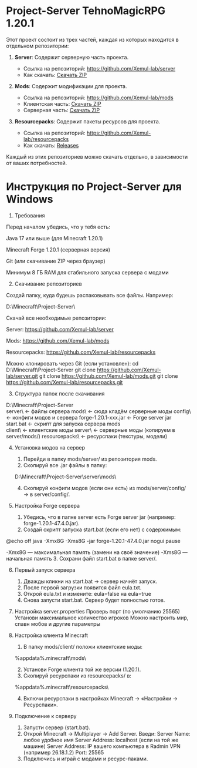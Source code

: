# Project-Server TehnoMagiсRPG 1.20.1

Этот проект состоит из трех частей, каждая из которых находится в отдельном репозитории:

1. **Server**: Содержит серверную часть проекта.
   - Ссылка на репозиторий: https://github.com/Xemul-lab/server
   - Как скачать: [Скачать ZIP](https://github.com/Xemul-lab/server/releases/download/v1.0/server.1.20.1.zip)

2. **Mods**: Содержит модификации для проекта.
   - Ссылка на репозиторий: https://github.com/Xemul-lab/mods
   - Клиентская часть: [Скачать ZIP](https://github.com/Xemul-lab/mods/releases/download/v1.0/for.client.zip)
   - Серверная часть: [Скачать ZIP](https://github.com/Xemul-lab/mods/releases/download/v1.0/for.server.zip)
3. **Resourcepacks**: Содержит пакеты ресурсов для проекта. 
   - Ссылка на репозиторий: https://github.com/Xemul-lab/resourcepacks
   - Как скачать: [Releases](https://github.com/Xemul-lab/resourcepacks/releases/tag/v1.0)

Каждый из этих репозиториев можно скачать отдельно, в зависимости от ваших потребностей.









# Инструкция по Project‑Server для Windows

1. Требования

Перед началом убедись, что у тебя есть:

Java 17 или выше (для Minecraft 1.20.1)

Minecraft Forge 1.20.1 (серверная версия)

Git (или скачивание ZIP через браузер)

Минимум 8 ГБ RAM для стабильного запуска сервера с модами

2. Скачивание репозиториев

Создай папку, куда будешь распаковывать все файлы. Например:

D:\Minecraft\Project-Server\

Скачай все необходимые репозитории:

Server: https://github.com/Xemul-lab/server

Mods: https://github.com/Xemul-lab/mods

Resourcepacks: https://github.com/Xemul-lab/resourcepacks

Можно клонировать через Git (если установлен):
cd D:\Minecraft\Project-Server
git clone https://github.com/Xemul-lab/server.git
git clone https://github.com/Xemul-lab/mods.git
git clone https://github.com/Xemul-lab/resourcepacks.git

3. Структура папок после скачивания

D:\Minecraft\Project-Server\
    server\             ← файлы сервера
        mods\           ← сюда кладём серверные моды
        config\         ← конфиги модов и сервера
        forge-1.20.1-xxx.jar  ← Forge server jar
        start.bat       ← скрипт для запуска сервера
    mods\
        client\         ← клиентские моды
        server\         ← серверные моды (копируем в server/mods/)
    resourcepacks\      ← ресурспаки (текстуры, модели)
    
4. Установка модов на сервер

   1. Перейди в папку mods/server/ из репозитория mods.
   2. Скопируй все .jar файлы в папку:

   D:\Minecraft\Project-Server\server\mods\
   
   4. Скопируй конфиги модов (если они есть) из mods/server/config/ → в server/config/.
      
5. Настройка Forge сервера
   1. Убедись, что в папке server есть Forge server jar (например: forge-1.20.1-47.4.0.jar).
   2. Создай скрипт запуска start.bat (если его нет) с содержимым:

@echo off
java -Xmx8G -Xms8G -jar forge-1.20.1-47.4.0.jar nogui
pause

-Xmx8G — максимальная память (замени на своё значение)
-Xms8G — начальная память
   3. Сохрани файл start.bat в папке server/.
   
6. Первый запуск сервера

   1. Дважды кликни на start.bat → сервер начнёт запуск.
   2. После первой загрузки появится файл eula.txt.
   3. Открой eula.txt и измените: eula=false на eula=true
   4. Снова запусти start.bat. Сервер будет полностью готов.
   
7. Настройка server.properties
   Проверь порт (по умолчанию 25565)
   Установи максимальное количество игроков
   Можно настроить мир, спавн мобов и другие параметры
   
9. Настройка клиента Minecraft
   1. В папку mods/client/ положи клиентские моды:

   %appdata%\.minecraft\mods\

   2. Установи Forge клиента той же версии (1.20.1).
   3. Скопируй ресурспаки из resourcepacks/ в:

   %appdata%\.minecraft\resourcepacks\

   4. Включи ресурспаки в настройках Minecraft → «Настройки → Ресурспаки».

9. Подключение к серверу

   1. Запусти сервер (start.bat).
   2. Открой Minecraft → Multiplayer → Add Server.
    Введи:
    Server Name: любое удобное имя
    Server Address: localhost (если на той же машине)
    Server Address: IP вашего компьютера в Radmin VPN (например 26.18.1.2)
    Port: 25565
   4. Подключись и играй с модами и ресурс-паками.
